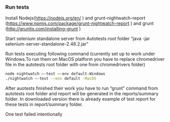 ### Run tests

Install Nodejs(https://nodejs.org/en/ )  and grunt-nightwatch-report (https://www.npmjs.com/package/grunt-nightwatch-report ) and grunt (http://gruntjs.com/installing-grunt )

Start selenium standalone server from Autotests root folder “java -jar selenium-server-standalone-2.48.2.jar” 

Run tests executing following command (currently set up to work under Windows.To run them on MacOS platform you have to replace chromedriver file in the autotests root folder with one from chromedrivers folder) 

```sh
node nightwatch –-test –-env default-Windows
./nightwatch –-test -–env default -MacOS
```

After auotests finished their work you have to run “grunt” command from autotests root folder and report will be generated in the reports/summary folder. In downloaded version there is already example of test report for these tests in report/summary folder.

One test failed intentionally



